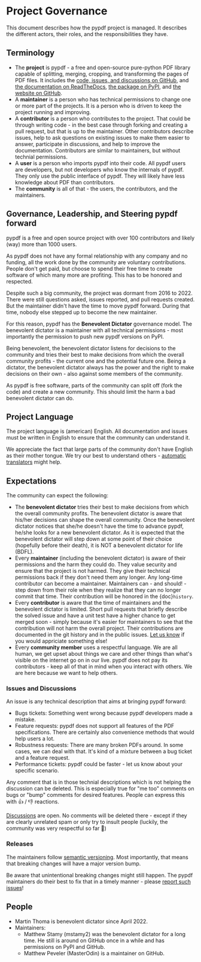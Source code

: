 # Project Governance

This document describes how the pypdf project is managed. It describes the
different actors, their roles, and the responsibilities they have.

## Terminology

* The **project** is pypdf - a free and open-source pure-python PDF library
capable of splitting, merging, cropping, and transforming the pages of PDF files.
  It includes the [code, issues, and discussions on GitHub](https://github.com/py-pdf/pypdf),
  and [the documentation on ReadTheDocs](https://pypdf.readthedocs.io/en/latest/),
  [the package on PyPI](https://pypi.org/project/pypdf/), and
  [the website on GitHub](https://py-pdf.github.io/pypdf/dev/bench/).
* A **maintainer** is a person who has technical permissions to change one or
  more part of the projects. It is a person who is driven to keep the project running
  and improving.
* A **contributor** is a person who contributes to the project. That could be
  through writing code - in the best case through forking and creating a pull
  request, but that is up to the maintainer. Other contributors describe issues,
  help to ask questions on existing issues to make them easier to answer,
  participate in discussions, and help to improve the documentation. Contributors
  are similar to maintainers, but without technial permissions.
* A **user** is a person who imports pypdf into their code. All pypdf users
  are developers, but not developers who know the internals of pypdf. They only
  use the public interface of pypdf. They will likely have less knowledge about
  PDF than contributors.
* The **community** is all of that - the users, the contributors, and the maintainers.


## Governance, Leadership, and Steering pypdf forward

pypdf is a free and open source project with over 100 contributors and likely
(way) more than 1000 users.

As pypdf does not have any formal relationship with any company and no funding,
all the work done by the community are voluntary contributions. People don't
get paid, but choose to spend their free time to create software of which
many more are profiting. This has to be honored and respected.

Despite such a big community, the project was dormant from 2016 to 2022.
There were still questions asked, issues reported, and pull requests created.
But the maintainer didn't have the time to move pypdf forward. During that
time, nobody else stepped up to become the new maintainer.

For this reason, pypdf has the **Benevolent Dictator**
governance model. The benevolent dictator is a maintainer with all technical permissions -
most importantly the permission to push new pypdf versions on PyPI.

Being benevolent, the benevolent dictator listens for decisions to the community and tries
their best to make decisions from which the overall community profits - the
current one and the potential future one. Being a dictator, the benevolent dictator always has
the power and the right to make decisions on their own - also against some
members of the community.

As pypdf is free software, parts of the community can split off (fork the code)
and create a new community. This should limit the harm a bad benevolent dictator can do.


## Project Language

The project language is (american) English. All documentation and issues must
be written in English to ensure that the community can understand it.

We appreciate the fact that large parts of the community don't have English
as their mother tongue. We try our best to understand others -
[automatic translators](https://translate.google.com/) might help.


## Expectations

The community can expect the following:

* The **benevolent dictator** tries their best to make decisions from which the overall
  community profits. The benevolent dictator is aware that his/her decisions can shape the
  overall community. Once the benevolent dictator notices that she/he doesn't have the time
  to advance pypdf, he/she looks for a new benevolent dictator. As it is expected
  that the benevolent dictator will step down at some point of their choice
  (hopefully before their death), it is NOT a benevolent dictator for life
  (BDFL).
* Every **maintainer** (including the benevolent dictator) is aware of their permissions and
  the harm they could do. They value security and ensure that the project is
  not harmed. They give their technical permissions back if they don't need them
  any longer. Any long-time contributor can become a maintainer. Maintainers
  can - and should! - step down from their role when they realize that they
  can no longer commit that time. Their contribution will be honored in the
  {doc}`history`.
* Every **contributor** is aware that the time of maintainers and the benevolent dictator is
  limited. Short pull requests that briefly describe the solved issue and have
  a unit test have a higher chance to get merged soon - simply because it's
  easier for maintainers to see that the contribution will not harm the overall
  project. Their contributions are documented in the git history and in the
  public issues. [Let us know](https://github.com/py-pdf/pypdf/discussions/798)
  if you would appriciate something else!
* Every **community member** uses a respectful language. We are all human, we
  get upset about things we care and other things than what's visible on the
  internet go on in our live. pypdf does not pay its contributors - keep all
  of that in mind when you interact with others. We are here because we want to
  help others.


### Issues and Discussions

An issue is any technical description that aims at bringing pypdf forward:

* Bugs tickets: Something went wrong because pypdf developers made a mistake.
* Feature requests: pypdf does not support all features of the PDF specifications.
  There are certainly also convenience methods that would help users a lot.
* Robustness requests: There are many broken PDFs around. In some cases, we can
  deal with that. It's kind of a mixture between a bug ticket and a feature
  request.
* Performance tickets: pypdf could be faster - let us know about your specific
  scenario.

Any comment that is in those technial descriptions which is not helping the
discussion can be deleted. This is especially true for "me too" comments on bugs
or "bump" comments for desired features. People can express this with 👍 / 👎
reactions.

[Discussions](https://github.com/py-pdf/pypdf/discussions) are open. No comments
will be deleted there - except if they are clearly unrelated spam or only
try to insult people (luckily, the community was very respectful so far 🤞)


### Releases

The maintainers follow [semantic versioning](https://semver.org/). Most
importantly, that means that breaking changes will have a major version bump.

Be aware that unintentional breaking changes might still happen. The pypdf
maintainers do their best to fix that in a timely manner - please
[report such issues](https://github.com/py-pdf/pypdf/issues)!


## People

* Martin Thoma is benevolent dictator since April 2022.
* Maintainers:
    * Matthew Stamy (mstamy2) was the benevolent dictator for a long time.
      He still is around on GitHub once in a while and has permissions on PyPI and GitHub.
    * Matthew Peveler (MasterOdin) is a maintainer on GitHub.
